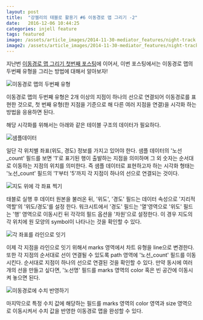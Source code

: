 ```yaml
---
layout: post
title:  "강젤리의 태블로 활용기 #6 이동경로 맵 그리기 -2"
date:   2016-12-06 10:44:25
categories: injell feature
tags: featured
image: /assets/article_images/2014-11-30-mediator_features/night-track.JPG
image2: /assets/article_images/2014-11-30-mediator_features/night-track-mobile.JPG
---
```


지난번 [이동경로 맵 그리기 첫번째 포스팅](http://newsjelly.github.io/blog-contents/injell/feature/2016/12/06/1-kangjell.html)에 이어서, 이번 포스팅에서는 이동경로 맵의 두번째 유형을 그리는 방법에 대해서 알아보자!

![이동경로 맵의 두번째 유형 ](https://cloud.githubusercontent.com/assets/10662638/20955650/33db1e96-bc88-11e6-9203-ac2d1df1f74d.png)

이동경로 맵의 두번째 유형은 2개 이상의 지점이 하나의 선으로 연결되어 이동경로를 표현한 것으로, 첫 번째 유형(한 지점을 기준으로 해 다른 여러 지점을 연결)을 시각화 하는 방법을 응용하면 된다.

해당 시각화를 위해서는 아래와 같은 테이블 구조의 데이터가 필요하다.

![샘플데이터](https://cloud.githubusercontent.com/assets/10662638/20955722/bf5ed4da-bc88-11e6-8f34-2144b019160b.png)

일단 각 위치별 좌표(위도, 경도) 정보를 가지고 있어야 한다. 샘플 데이터의 '노선_count' 필드를 보면 '1'로 표기된 행이 출발하는 지점을 의미하며 그 외 숫자는 순서대로 이동하는 지점의 위치를 의미한다. 즉 샘플 데이터로 표현하고자 하는 시각화 형태는 '노선_count' 필드의 '1'부터 '5'까지 각 지점이 하나의 선으로 연결되는 것이다.

![지도 위에 각 좌표 찍기](https://cloud.githubusercontent.com/assets/10662638/20956352/a39d40ac-bc8c-11e6-9f8c-167a6327e972.png)

태블로 실행 후 데이터 원본을 불러온 뒤, '위도', '경도' 필드는 데이터 속성으로 '지리적 역할'의 '위도/경도'를 설정 한다. 워크시트에서 '경도' 필드는 '열'영역으로 '위도' 필드는 '행' 영역으로 이동시킨 뒤 각각의 필드 옵션을 '차원'으로 설정한다. 이 경우 지도의 각 위치에 원 모양의 symbol이 나타나는 것을 확인할 수 있다.

![각 좌표를 라인으로 잇기](https://cloud.githubusercontent.com/assets/10662638/20956074/06a1a992-bc8b-11e6-969d-a43537891b66.png)

이제 각 지점을 라인으로 잇기 위해서 marks 영역에서 차트 유형을 line으로 변경한다. 또한 각 지점의 순서대로 선이 연결될 수 있도록 path 영역에 '노선_count' 필드를 이동시킨다. 순서대로 지점이 하나의 선으로 연결된 것을 확인할 수 있다. 만약 동시에 여러 개의 선을 만들고 싶다면, '노선명' 필드를 marks 영역의 color 혹은 빈 공간에 이동시켜 놓으면 된다.

![이동경로에 수치 반영하기](https://cloud.githubusercontent.com/assets/10662638/20956298/585b4fee-bc8c-11e6-8292-cfd22f3dad91.png)

마지막으로 특정 수치 값에 해당하는 필드를 marks 영역의 color 영역과 size 영역으로 이동시켜서 수치 값을 반영한 이동경로 맵을 완성할 수 있다.
